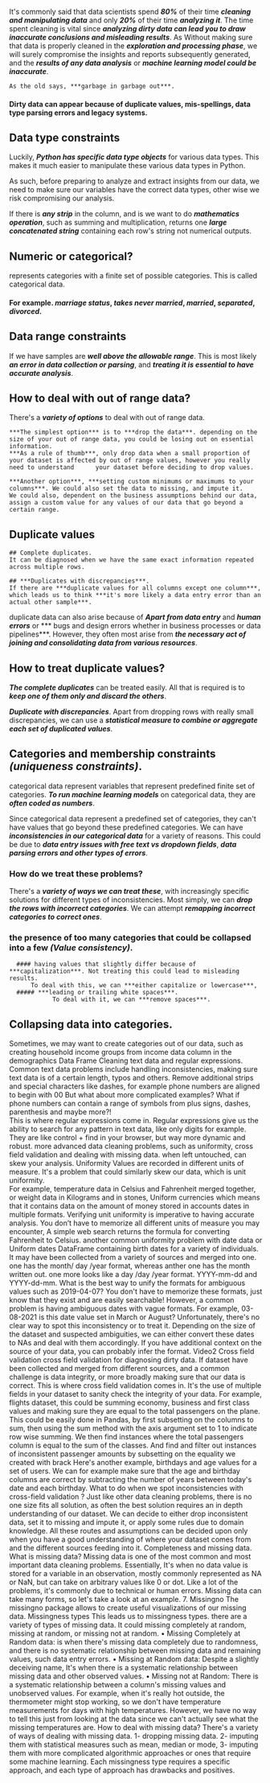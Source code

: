 It's commonly said that data scientists spend ***80%*** of their time ***cleaning and manipulating data*** and only ***20%*** of their time ***analyzing it***. The time spent cleaning is vital since ***analyzing dirty data can lead you to draw inaccurate conclusions and misleading results***. 
As Without making sure that data is properly cleaned in the ***exploration and processing phase***, we will surely compromise the insights and reports subsequently generated, and the ***results of any data analysis*** or ***machine learning model could be inaccurate***.

	As the old says, ***garbage in garbage out***. 

#### Dirty data can appear because of duplicate values, mis-spellings, data type parsing errors and legacy systems. 
## Data type constraints
Luckily, ***Python has specific data type objects***  for various data types. This makes it much easier to manipulate these various data types in Python.

As such, before preparing to analyze and extract insights from our data, we need to make sure our variables have the correct data types, other wise we risk compromising our analysis. 

If there is ***any strip*** in the column, and is we want to do ***mathematics operation***, such as summing and multiplication, returns one ***large concatenated string*** containing each row's string not numerical outputs. 

## Numeric or categorical?
represents categories with a finite set of possible categories. This is called categorical data.
#### For example. ***marriage status***, ***takes never married***, ***married***, ***separated***, ***divorced***.

## Data range constraints 
If we have samples are ***well above the allowable range***. 
This is most likely ***an error in data collection or parsing***, and ***treating it is essential to have accurate analysis***. 

## How to deal with out of range data?
There's a ***variety of options*** to deal with out of range data. 

	***The simplest option*** is to ***drop the data***. depending on the size of your out of range data, you could be losing out on essential information. 
	***As a rule of thumb***, only drop data when a small proportion of your dataset is affected by out of range values, however you really need to understand 		your dataset before deciding to drop values. 

	***Another option***, ***setting custom minimums or maximums to your columns***. We could also set the data to missing, and impute it.
 	We could also, dependent on the business assumptions behind our data, assign a custom value for any values of our data that go beyond a certain range.
 
## Duplicate values 
	## Complete duplicates.
	It can be diagnosed when we have the same exact information repeated across multiple rows.
	
	## ***Duplicates with discrepancies***.
	If there are ***duplicate values for all columns except one column***, which leads us to think ***it's more likely a data entry error than an actual other sample***. 
duplicate data can also arise because of ***Apart from data entry*** and ***human errors*** or *** bugs and design errors whether in business processes or data pipelines***.
However, they often most arise from ***the necessary act of joining and consolidating data from various resources***. 

## How to treat duplicate values?
***The complete duplicates*** can be treated easily. All that is required is to ***keep one of them only and discard the others***. 

***Duplicate with discrepancies***. Apart from dropping rows with really small discrepancies, we can use a ***statistical measure to combine or aggregate each set of duplicated values***.

## Categories and membership constraints ***(uniqueness constraints)***.

categorical data represent variables that represent predefined finite set of categories.
***To run machine learning models*** on categorical data, they are ***often coded as numbers***. 

Since categorical data represent a predefined set of categories, they can't have values that go beyond these predefined categories. 
We can have ***inconsistencies in our categorical data*** for a variety of reasons. 
This could be due to ***data entry issues with free text vs dropdown fields***, ***data parsing errors and other types of errors***. 

  ### How do we treat these problems?
There's a ***variety of ways we can treat these***, with increasingly specific solutions for different types of inconsistencies.
Most simply, we can ***drop the rows with incorrect categories***. 
We can attempt ***remapping incorrect categories to correct ones***.

  ### the presence of too many categories that could be collapsed into a few ***(Value consistency)***.
      #### having values that slightly differ because of ***capitalization***. Not treating this could lead to misleading results. 
          To deal with this, we can ***either capitalize or lowercase***,  
      ##### ***leading or trailing white spaces***. 
                To deal with it, we can ***remove spaces***.
## Collapsing data into categories.

Sometimes, we may want to create categories out of our data, such as creating household income groups from income data column in the demographics Data Frame
Cleaning text data and regular expressions. 
Common text data problems include handling inconsistencies, making sure text data is of a certain length, typos and others. 
Remove additional strips and special characters like dashes, for example phone numbers are aligned to begin with 00
But what about more complicated examples?  What if phone numbers can contain a range of symbols from plus signs, dashes, parenthesis and maybe more?!  
This is where regular expressions come in. Regular expressions give us the ability to search for any pattern in text data, like only digits for example. They are like control + find in your browser, but way more dynamic and robust. 
more advanced data cleaning problems, such as uniformity, cross field validation and dealing with missing data. when left untouched, can skew your analysis. 
Uniformity
Values are recorded in different units of measure. It's a problem that could similarly skew our data, which is unit uniformity.  
For example, temperature data in Celsius and Fahrenheit merged together, or weight data in Kilograms and in stones, 
Uniform currencies which means that it contains data on the amount of money stored in accounts
dates in multiple formats. Verifying unit uniformity is imperative to having accurate analysis. 
You don’t have to memorize all different units of measure  you may encounter, A simple web search returns the formula for converting Fahrenheit to Celsius.
another common uniformity problem with date data or Uniform dates
 DataFrame containing birth dates for a variety of individuals. It may have been collected from a variety of sources and merged into one. one has the month/ day /year format, whereas anther one has the month written out. one more looks like a day /day /year format. 
YYYY-mm-dd and YYYY-dd-mm. What is the best way to unify the formats for ambiguous values such as 2019-04-07?
You don't have to memorize these formats, just know that they exist and are easily searchable! 
However, a common problem is having ambiguous dates with vague formats. For example, 03-08-2021 is this date value set in March or August? Unfortunately, there's no clear way to spot this inconsistency or to treat it. Depending on the size of the dataset and suspected ambiguities, we can either convert these dates to NAs and deal with them accordingly. If you have additional context on the source of your data, you can probably infer the format.
Video2
Cross field validation
cross field validation for diagnosing dirty data. 
If dataset have been collected and merged from different sources, and a common challenge is data integrity, or more broadly making sure that our data is correct.
This is where cross field validation comes in. It's the use of multiple fields in your dataset to sanity check the integrity of your data. 
For example, flights dataset, this could be summing economy, business and first class values and making sure they are equal to the total passengers on the plane.
 This could be easily done in Pandas, by first subsetting on the columns to sum, then using the sum method with the axis argument set to 1 to indicate row wise summing. We then find instances where the total passengers column is equal to the sum of the classes. And find and filter out instances of inconsistent passenger amounts by subsetting on the equality we created with brack
Here's another example, birthdays and age values for a set of users. We can for example make sure that the age and birthday columns are correct by subtracting the number of years between today's date and each birthday. 
What to do when we spot inconsistencies with cross-field validation ?
Just like other data cleaning problems, there is no one size fits all solution, as often the best solution requires an in depth understanding of our dataset. We can decide to either drop inconsistent data, set it to missing and impute it, or apply some rules due to domain knowledge. All these routes and assumptions can be decided upon only when you have a good understanding of where your dataset comes from and the different sources feeding into it. 
Completeness and missing data. 
What is missing data?
Missing data is one of the most common and most important data cleaning problems. Essentially, It's when no data value is stored for a variable in an observation, mostly commonly represented as NA or NaN, but can take on arbitrary values like 0 or dot.
 Like a lot of the problems, it's commonly due to technical or human errors. 
Missing data can take many forms, so let's take a look at an example. 
7. Missingno
The missingno package allows to create useful visualizations of our missing data. 
 Missingness types
This leads us to missingness types. there are a variety of types of missing data. It could missing completely at random, missing at random, or missing not at random. 
•	Missing Completely at Random data: is when there's missing data completely due to randomness, and there is no systematic relationship between missing data and remaining values, such data entry errors. 
•	Missing at Random data: Despite a slightly deceiving name, It's when there is a systematic relationship between missing data and other observed values.
•	Missing not at Random: There is a systematic relationship between a column's missing values and unobserved values.
For example, when it's really hot outside, the thermometer might stop working, so we don't have temperature measurements for days with high temperatures. However, we have no way to tell this just from looking at the data since we can't actually see what the missing temperatures are. 
How to deal with missing data?
There's a variety of ways of dealing with missing data.
1-	dropping missing data.
2-	imputing them with statistical measures such as mean, median or mode, 
3-	imputing them with more complicated algorithmic approaches or ones that require some machine learning. Each missingness type requires a specific approach, and each type of approach has drawbacks and positives.
